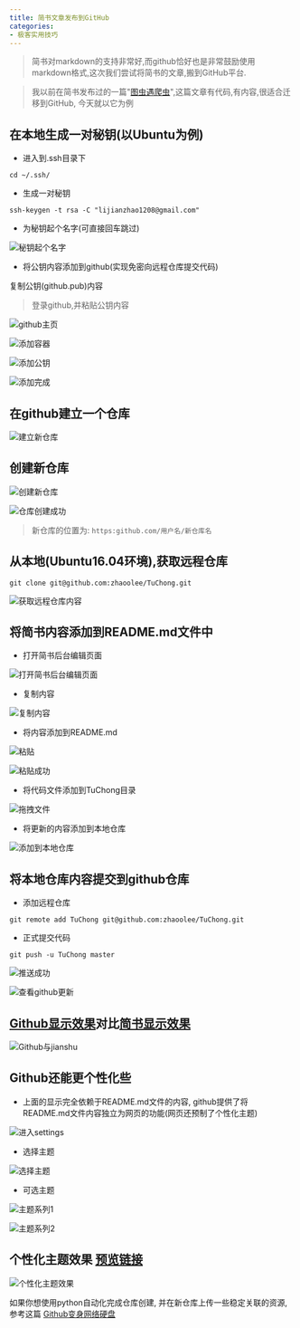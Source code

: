 ```yaml
---
title: 简书文章发布到GitHub
categories:
- 极客实用技巧
---
```




> 简书对markdown的支持非常好,而github恰好也是非常鼓励使用markdown格式,这次我们尝试将简书的文章,搬到GitHub平台.

> 我以前在简书发布过的一篇"[图虫遇爬虫](http://www.jianshu.com/p/93e163865ae7)",这篇文章有代码,有内容,很适合迁移到GitHub, 今天就以它为例

## 在本地生成一对秘钥(以Ubuntu为例)
- 进入到.ssh目录下

```
cd ~/.ssh/
```

- 生成一对秘钥

```
ssh-keygen -t rsa -C "lijianzhao1208@gmail.com"
```
- 为秘钥起个名字(可直接回车跳过)

![秘钥起个名字](https://cdn.fangyuanxiaozhan.com/assets/1694236101761KGkxw8X5.png)


- 将公钥内容添加到github(实现免密向远程仓库提交代码)

复制公钥(github.pub)内容


>登录github,并粘贴公钥内容

![github主页](https://cdn.fangyuanxiaozhan.com/assets/16942361056174k28tQDT.png)

![添加容器](https://cdn.fangyuanxiaozhan.com/assets/1694236124684CD0jS33c.png)



![添加公钥](https://cdn.fangyuanxiaozhan.com/assets/1694236135555SSGCRdTT.png)



![添加完成](https://cdn.fangyuanxiaozhan.com/assets/1694236142392kakG0r4p.png)




## 在github建立一个仓库

![建立新仓库](https://cdn.fangyuanxiaozhan.com/assets/1694236150752WmpaTZDX.png)



## 创建新仓库

![创建新仓库](https://cdn.fangyuanxiaozhan.com/assets/1694236154466kWB5HxTc.png)

![仓库创建成功](https://cdn.fangyuanxiaozhan.com/assets/16942361611501AWbnwmz.png)

> 新仓库的位置为:
> ```https:github.com/用户名/新仓库名```

## 从本地(Ubuntu16.04环境),获取远程仓库

```
git clone git@github.com:zhaoolee/TuChong.git
```

![获取远程仓库内容](https://cdn.fangyuanxiaozhan.com/assets/1694236169021az25B7xP.png)



## 将简书内容添加到README.md文件中


- 打开简书后台编辑页面

![打开简书后台编辑页面](https://cdn.fangyuanxiaozhan.com/assets/16942361740256FMS7syy.png)


- 复制内容

![复制内容](https://cdn.fangyuanxiaozhan.com/assets/1694236177335bC8e0RRi.png)


- 将内容添加到README.md

![粘贴](https://cdn.fangyuanxiaozhan.com/assets/1694236184352cxYK1hxR.png)

![粘贴成功](https://cdn.fangyuanxiaozhan.com/assets/16942361926155w7Pp4Bc.png)


- 将代码文件添加到TuChong目录

![拖拽文件](https://cdn.fangyuanxiaozhan.com/assets/1694236195199nfYHCFGk.png)


- 将更新的内容添加到本地仓库

![添加到本地仓库](https://cdn.fangyuanxiaozhan.com/assets/1694236198812Qnejb4Y0.png)


## 将本地仓库内容提交到github仓库

- 添加远程仓库

```git remote add TuChong git@github.com:zhaoolee/TuChong.git```

- 正式提交代码

```
git push -u TuChong master
```

![推送成功](https://cdn.fangyuanxiaozhan.com/assets/1694236199850rbd221hE.octet-stream)



![查看github更新](https://cdn.fangyuanxiaozhan.com/assets/1694236206697CrHrC0nG.png)


## [Github显示效果](https://github.com/zhaoolee/TuChong)对比[简书显示效果](http://www.jianshu.com/p/93e163865ae7)

![Github与jianshu](https://cdn.fangyuanxiaozhan.com/assets/1694236221738nHpy1RFS.png)

## Github还能更个性化些

- 上面的显示完全依赖于README.md文件的内容, github提供了将README.md文件内容独立为网页的功能(网页还预制了个性化主题)

![进入settings](https://cdn.fangyuanxiaozhan.com/assets/16942362205048N1SzwbD.png)




- 选择主题

![选择主题](https://cdn.fangyuanxiaozhan.com/assets/1694236226205ZSt6DwwG.png)


- 可选主题

![主题系列1](https://cdn.fangyuanxiaozhan.com/assets/1694236231742xDs1DFpz.png)

![主题系列2](https://cdn.fangyuanxiaozhan.com/assets/16942362354877DcaMdBr.png)


## 个性化主题效果 [预览链接](https://zhaoolee.github.io/TuChong/)

![个性化主题效果](https://cdn.fangyuanxiaozhan.com/assets/1694236243584TFHNTHct.png)

如果你想使用python自动化完成仓库创建, 并在新仓库上传一些稳定关联的资源,参考这篇 [Github变身网络硬盘](https://v2fy.com/p/2020-12-27-github-disk-1609059045000)